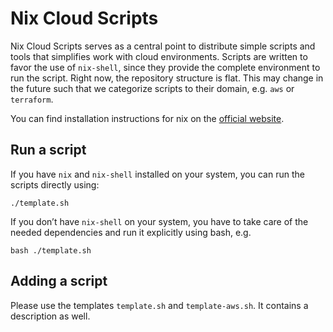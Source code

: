﻿# Nix Cloud Scripts

Nix Cloud Scripts serves as a central point to distribute simple scripts and tools that simplifies work with cloud environments.
Scripts are written to favor the use of `nix-shell`, since they provide the complete environment to run the script.
Right now, the repository structure is flat. This may change in the future such that we categorize scripts to their domain, e.g. `aws` or `terraform`.

You can find installation instructions for nix on the [official website](https://nixos.org/download.html#nix-install-linux).

## Run a script

If you have `nix` and `nix-shell` installed on your system, you can run the scripts directly using:

```
./template.sh
```

If you don’t have `nix-shell` on your system, you have to take care of the needed dependencies and run it explicitly using bash, e.g.

```
bash ./template.sh
```

## Adding a script

Please use the templates `template.sh` and `template-aws.sh`. It contains a description as well.
